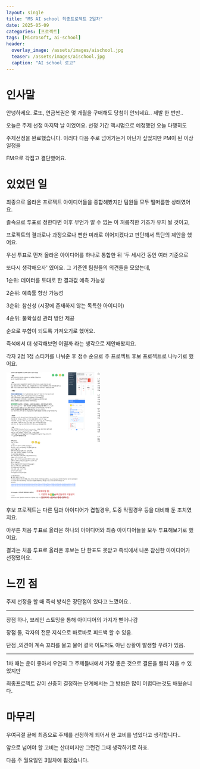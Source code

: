 ```yaml
---
layout: single
title: "MS AI school 최종프로젝트 2일차"
date: 2025-05-09
categories: [프로젝트]
tags: [Microsoft, ai-school]
header:
  overlay_image: /assets/images/aischool.jpg
  teaser: /assets/images/aischool.jpg
  caption: "AI school 로고"
---
```


<style>
/* ─── 썸네일 크기 조절 ───────────────────────────── */
.page__hero--overlay {
  height: 200px !important;           /* 원하는 높이(px)로 조절 */
  background-size: contain !important;/* 이미지 비율 유지하면서 축소 */
  background-position: center center;
}
</style>

# 인사말

안녕하세요. 로또, 연금복권은 몇 개월을 구매해도 당첨이 안되네요.. 제발 한 번만..

오늘은 주제 선정 마지막 날 이었어요. 선정 기간 맥시멈으로 예정했던 오늘 다행히도

주제선정을 완료했습니다. 이러다 다음 주로 넘어가는거 아닌가 싶었지만 PM이 된 이상 일정을

FM으로 각잡고 결단했어요.

# 있었던 일

최종으로 올라온 프로젝트 아이디어들을 종합해봤지만 팀원들 모두 떨떠름한 상태였어요.

졸속으로 투표로 정한다면 이후 무언가 알 수 없는 이 꺼름칙한 기조가 유지 될 것이고,

프로젝트의 결과로나 과정으로나 뻔한 미래로 이어지겠다고 판단해서 특단의 제안을 했어요.

우선 투표로 먼저 올라온 아이디어를 하나로 통합한 뒤 '두 세시간 동안 여러 기준으로

또다시 생각해오자' 였어요. 그 기준엔 팀원들의 의견들을 모았는데,

1순위: 데이터를 토대로 한 결과값 예측 가능성

2순위: 예측률 향상 가능성

3순위: 참신성 (시장에 존재하지 않는 독특한 아이디어)

4순위: 불확실성 관리 방안 제공

순으로 부합이 되도록 가져오기로 했어요.

즉석에서 더 생각해보면 어떨까 라는 생각으로 제안해봤지요.

각자 2점 1점 스티커를 나눠준 후 점수 순으로 주 프로젝트 후보 프로젝트로 나누기로 했어요.

<img src="/assets/images/idea1.png" alt="스티커 예시" style="width:50%;">

후보 프로젝트는 다른 팀과 아이디어가 겹칠경우, 도중 막힐경우 등을 대비해 둔 조치였지요.

아무튼 처음 투표로 올라온 하나의 아이디어와 최종 아이디어들을 모두 투표해보기로 했어요.

결과는 처음 투표로 올라온 후보는 단 한표도 못받고 즉석에서 나온 참신한 아이디어가 선정됐어요.

# 느낀 점

주제 선정을 할 때 즉석 방식은 장단점이 있다고 느꼈어요..

---

장점 하나, 브레인 스토밍을 통해 아이디어의 가지가 뻗어나감

장점 둘, 각자의 전문 지식으로 바로바로 피드백 할 수 있음.

단점 ,의견이 계속 꼬리를 물고 물어 결국 이도저도 아닌 상황이 발생할 우려가 있음.

---

1차 때는 운이 좋아서 우연히 그 주제들내에서 가장 좋은 것으로 결론을 빨리 지을 수 있었지만

최종프로젝트 같이 신중히 결정하는 단계에서는 그 방법은 많이 어렵다는것도 배웠습니다.

# 마무리

우여곡절 끝에 최종으로 주제를 선정하게 되어서 한 고비를 넘었다고 생각합니다..

앞으로 넘어야 할 고비는 산더미지만 그런건 그때 생각하기로 하죠.

다음 주 월요일인 3일차에 뵙겠습니다.
